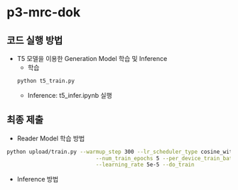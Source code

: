 # p3-mrc-dok

## 코드 실행 방법
* T5 모델을 이용한 Generation Model 학습 및 Inference
    * 학습
    ```bash
    python t5_train.py
    ```
    * Inference: t5_infer.ipynb 실행

## 최종 제출
* Reader Model 학습 방법
```bash
python upload/train.py --warmup_step 300 --lr_scheduler_type cosine_with_restarts \
                            --num_train_epochs 5 --per_device_train_batch_size 32 \
                            --learning_rate 5e-5 --do_train
```

* Inference 방법
